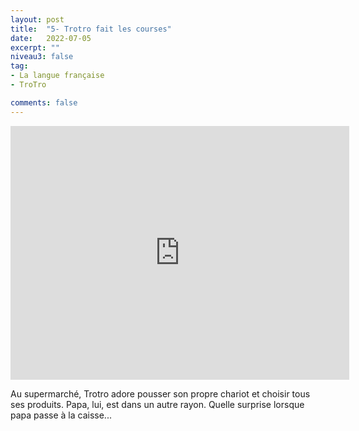 ```yaml
---
layout: post
title:  "5- Trotro fait les courses"
date:   2022-07-05
excerpt: ""
niveau3: false
tag:
- La langue française
- TroTro

comments: false
---
```

<center>
<img style="display: none;" src="/assets/img/thumbnails/trotro-05.jpg" alt="" width="1" height="1">
<iframe width="542px" height="406px" src="https://www.youtube.com/embed/9fjukuRuiTA?rel=0&controls=1&showinfo=0&modestbranding=1&enablejsapi=1" allowfullscreen frameborder="0" ></iframe></center>

Au supermarché, Trotro adore pousser son propre chariot et choisir tous ses produits. Papa, lui, est dans un autre rayon. Quelle surprise lorsque papa passe à la caisse...
